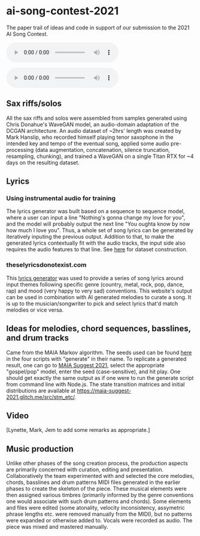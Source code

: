 # ai-song-contest-2021
The paper trail of ideas and code in support of our submission to the 2021 AI Song Contest.

![](https://github.com/mstrcyork/ai-song-contest-2021/blob/main/audio_clips/draft_chorus_sm.mp3)

<audio controls>
  <source type="audio/mpeg" src="./main/audio_clips/draft_chorus_sm.mp3">
</audio>

## Sax riffs/solos
All the sax riffs and solos were assembled from samples generated using Chris Donahue's WaveGAN model, an audio-domain adaptation of the DCGAN architecture. An audio dataset of ~2hrs' length was created by Mark Hanslip, who recorded himself playing tenor saxophone in the intended key and tempo of the eventual song, applied some audio pre-processing (data augmentation, concatenation, silence truncation, resampling, chunking), and trained a WaveGAN on a single Titan RTX for ~4 days on the resulting dataset. 

## Lyrics

### Using instrumental audio for training
The lyrics generator was built based on a sequence to sequence model, where a user can input a line "Nothing's gonna change my love for you", and the model will probably output the next line "You oughta know by now how much I love you". Thus, a whole set of song lyrics can be generated by iteratively inputing the previous output. Addition to that, to make the generated lyrics contextually fit with the audio tracks, the input side also requires the audio features to that line. See [here](https://github.com/mstrcyork/ai-song-contest-2021/blob/main/conversations/agenda_and_convo_20210422.md) for dataset construction.

### theselyricsdonotexist.com
This [lyrics generator](https://theselyricsdonotexist.com/) was used to provide a series of song lyrics around input themes following specific genre (country, metal, rock, pop, dance, rap) and mood (very happy to very sad) conventions. This website's output can be used in combination with AI generated melodies to curate a song. It is up to the musician/songwriter to pick and select lyrics that'd match melodies or vice versa. 

## Ideas for melodies, chord sequences, basslines, and drum tracks
Came from the MAIA Markov algorithm. The seeds used can be found [here](https://github.com/mstrcyork/ai-song-contest-2021/tree/main/algorithms/run_maia_markov) in the four scripts with "generate" in their name. To replicate a generated result, one can go to [MAIA Suggest 2021](https://maia-suggest-2021.glitch.me), select the appropriate "gospel/pop" model, enter the seed (case-sensitive), and hit play. One should get exactly the same output as if one were to run the generate script from command line with Node.js. The state transition matrices and initial distributions are available at https://maia-suggest-2021.glitch.me/src/stm_etc/.

## Video
[Lynette, Mark, Jem to add some remarks as appropriate.]


## Music production
Unlike other phases of the song creation process, the production aspects are primarily concerned with curation, editing and presentation. Collaboratively the team experimented with and selected the core melodies, chords, basslines and drum patterns MIDI files generated in the earlier phases to create the skeleton of the piece. These musical elements were then assigned various timbres (primarily informed by the genre conventions one would associate with such drum patterns and chords). Some elements and files were edited (some atonality, velocity inconsistency, assymetric phrase lengths etc. were removed manually from the MIDI), but no patterns were expanded or otherwise added to. Vocals were recorded as audio. The piece was mixed and mastered manually.
